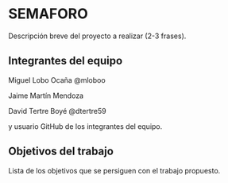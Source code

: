 # SEMAFORO

Descripción breve del proyecto a realizar (2-3 frases).

## Integrantes del equipo
Miguel Lobo Ocaña @mloboo

Jaime Martín Mendoza

David Tertre Boyé @dtertre59

y usuario GitHub de los integrantes del equipo.

## Objetivos del trabajo

Lista de los objetivos que se persiguen con el trabajo propuesto.
